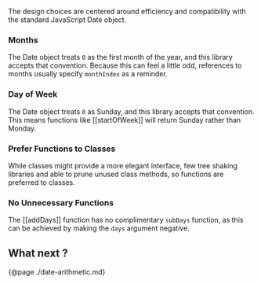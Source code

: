 The design choices are centered around efficiency and compatibility with the
standard JavaScript Date object.

### Months

The Date object treats `0` as the first month of the year, and this library
accepts that convention. Because this can feel a little odd, references to months
usually specify `monthIndex` as a reminder.

### Day of Week

The Date object treats `0` as Sunday, and this library accepts that convention.
This means functions like [[startOfWeek]] will return Sunday rather than Monday.

### Prefer Functions to Classes

While classes might provide a more elegant interface, few tree shaking libraries
and able to prune unused class methods, so functions are preferred to classes.

### No Unnecessary Functions

The [[addDays]] function has no complimentary `subDays` function, as this can
be achieved by making the `days` argument negative.
## What next ?

{@page ./date-arithmetic.md}
